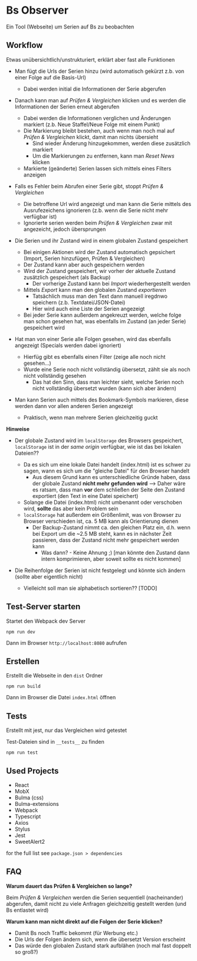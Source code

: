 # Bs Observer

Ein Tool (Webseite) um Serien auf Bs zu beobachten


## Workflow

Etwas unübersichtlich/unstrukturiert, erklärt aber fast alle Funktionen

- Man fügt die Urls der Serien hinzu (wird automatisch gekürzt z.b. von einer Folge auf die Basis-Url)
  - Dabei werden initial die Informationen der Serie abgerufen
- Danach kann man auf *Prüfen & Vergleichen* klicken und es werden die Informationen der Serien erneut abgerufen
  - Dabei werden die Informationen verglichen und Änderungen markiert (z.b. Neue Staffel/Neue Folge mit einem Punkt)
  - Die Markierung bleibt bestehen, auch wenn man noch mal auf *Prüfen & Vergleichen* klickt, damit man nichts übersieht
    - Sind wieder Änderung hinzugekommen, werden diese zusätzlich markiert
    - Um die Markierungen zu entfernen, kann man *Reset News* klicken
  - Markierte (geänderte) Serien lassen sich mittels eines Filters anzeigen

- Falls es Fehler beim Abrufen einer Serie gibt, stoppt *Prüfen & Vergleichen*
  - Die betroffene Url wird angezeigt und man kann die Serie mittels des Ausrufezeichens ignorieren (z.b. wenn die Serie nicht mehr verfügbar ist)
  - Ignorierte serien werden beim *Prüfen & Vergleichen* zwar mit angezeicht, jedoch übersprungen
- Die Serien und ihr Zustand wird in einem globalen Zustand gespeichert
  - Bei einigen Aktionen wird der Zustand automatisch gepsichert (Import, Serien hinzufügen, Prüfen & Vergleichen)
  - Der Zustand kann aber auch gespeichern werden
  - Wird der Zustand gespeichert, wir vorher der aktuelle Zustand zusätzlich gespeichert (als Backup)
    - Der vorherige Zustand kann bei *Import* wiederhergestellt werden
  - Mittels *Export* kann man den globalen Zustand *exportieren*
    - Tatsächlich muss man den Text dann manuell iregdnwo speichern (z.b. Textdatei/JSON-Datei)
    - Hier wird auch eine Liste der Serien angezeigt
  - Bei jeder Serie kann außerdem angekreuzt werden, welche folge man schon gesehen hat, was ebenfalls im Zustand (an jeder Serie) gespeichert wird

- Hat man von einer Serie alle Folgen gesehen, wird das ebenfalls angezeigt (Specials werden dabei ignoriert)
  - Hierfüg gibt es ebenfalls einen Filter (zeige alle noch nicht gesehen...)
  - Wurde eine Serie noch nicht vollständig übersetzt, zählt sie als noch nicht vollständig gesehen
    - Das hat den Sinn, dass man leichter sieht, welche Serien noch nicht vollständig übersetzt wurden (kann sich aber ändern)

- Man kann Serien auch mittels des Bookmark-Symbols markieren, diese werden dann vor allen anderen Serien angezeigt
  - Praktisch, wenn man mehrere Serien gleichzeitig guckt

**Hinweise**

- Der globale Zustand wird im `localStorage` des Browsers gespeichert, `localStorage` ist in der *same origin* verfügbar, wie ist das bei lokalen Dateien??
  - Da es sich um eine lokale Datei handelt (index.html) ist es schwer zu sagen, wann es sich um die "gleiche Datei" für den Browser handelt
    - Aus diesem Grund kann es unterschiedliche Gründe haben, dass der globale Zustand **nicht mehr gefunden wird**
    --> Daher wäre es ratsam, dass man **vor** dem schließen der Seite den Zustand exportiert (den Text in eine Datei speichert)
  - Solange die Datei (index.html) nicht umbenannt oder verschoben wird, **sollte** das aber kein Problem sein
  - `localStorage` hat außerdem ein Größenlimit, was von Browser zu Browser verschieden ist, ca. 5 MB kann als Orientierung dienen
    - Der Backup-Zustand nimmt ca. den gleichen Platz ein, d.h. wenn bei Export um die ~2.5 MB steht, kann es in nächster Zeit passieren, dass der Zustand nicht mehr gespeichert werden kann
      - Was dann? - Keine Ahnung ;) [man könnte den Zustand dann intern komprimieren, aber soweit sollte es nicht kommen]

- Die Reihenfolge der Serien ist nicht festgelegt und könnte sich ändern (sollte aber eigentlich nicht)
  - Vielleicht soll man sie alphabetisch sortieren?? [TODO]

## Test-Server starten

Startet den Webpack dev Server

```
npm run dev
```

Dann im Browser `http://localhost:8080` aufrufen

## Erstellen

Erstellt die Webseite in den `dist` Ordner

```
npm run build
```

Dann im Browser die Datei `index.html` öffnen

## Tests

Erstellt mit jest, nur das Vergleichen wird getestet

Test-Dateien sind in `__tests__` zu finden

```
npm run test
```

## Used Projects

- React
- MobX
- Bulma (css)
- Bulma-extensions
- Webpack
- Typescript
- Axios
- Stylus
- Jest
- SweetAlert2

for the full list see `package.json > dependencies`

## FAQ

**Warum dauert das Prüfen & Vergleichen so lange?**

Beim *Prüfen & Vergleichen* werden die Serien sequentiell (nacheinander) abgerufen, damit nicht zu viele Anfragen gleichzeitig gestellt werden (und Bs entlastet wird)

**Warum kann man nicht direkt auf die Folgen der Serie klicken?**

- Damit Bs noch Traffic bekommt (für Werbung etc.)
- Die Urls der Folgen ändern sich, wenn die übersetzt Version erscheint
- Das würde den globalen Zustand stark aufblähen (noch mal fast doppelt so groß?)